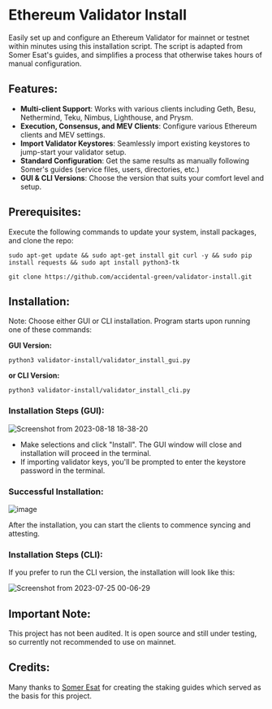 # Ethereum Validator Install
Easily set up and configure an Ethereum Validator for mainnet or testnet within minutes using this installation script. The script is adapted from Somer Esat's guides, and simplifies a process that otherwise takes hours of manual configuration.

## Features:

- **Multi-client Support**: Works with various clients including Geth, Besu, Nethermind, Teku, Nimbus, Lighthouse, and Prysm.
- **Execution, Consensus, and MEV Clients**: Configure various Ethereum clients and MEV settings.
- **Import Validator Keystores**: Seamlessly import existing keystores to jump-start your validator setup.
- **Standard Configuration**: Get the same results as manually following Somer's guides (service files, users, directories, etc.)
- **GUI & CLI Versions**: Choose the version that suits your comfort level and setup.

## Prerequisites:

Execute the following commands to update your system, install packages, and clone the repo:

`sudo apt-get update && sudo apt-get install git curl -y && sudo pip install requests && sudo apt install python3-tk`

`git clone https://github.com/accidental-green/validator-install.git`

## Installation:
Note: Choose either GUI or CLI installation. Program starts upon running one of these commands:

**GUI Version:**

`python3 validator-install/validator_install_gui.py`

**or CLI Version:**

`python3 validator-install/validator_install_cli.py`

### Installation Steps (GUI):

![Screenshot from 2023-08-18 18-38-20](https://github.com/accidental-green/validator-install/assets/72235883/b668d37d-6048-4f3a-be64-95591e4ade41)


- Make selections and click "Install". The GUI window will close and installation will proceed in the terminal.
- If importing validator keys, you'll be prompted to enter the keystore password in the terminal.

### Successful Installation:

![image](https://github.com/accidental-green/validator-install/assets/72235883/3dd1fb52-e457-4cb8-ae81-0bca578da125)


After the installation, you can start the clients to commence syncing and attesting.

### Installation Steps (CLI):

If you prefer to run the CLI version, the installation will look like this:

![Screenshot from 2023-07-25 00-06-29](https://github.com/accidental-green/validator-install/assets/72235883/d407c718-c18e-41ad-ae67-a4c5baf03d4b)


## Important Note:

This project has not been audited. It is open source and still under testing, so currently not recommended to use on mainnet.

## Credits:

Many thanks to [Somer Esat](https://github.com/SomerEsat/ethereum-staking-guides) for creating the staking guides which served as the basis for this project.
